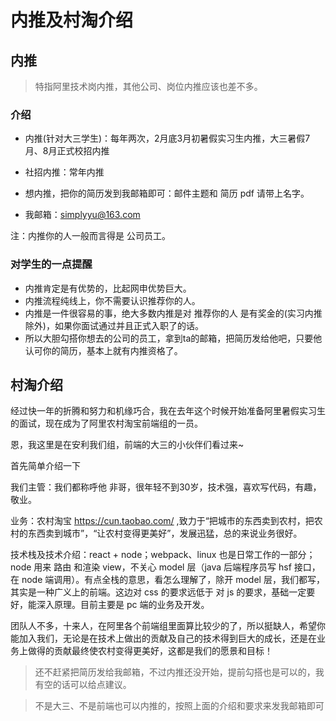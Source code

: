 # 内推及村淘介绍

## 内推
> 特指阿里技术岗内推，其他公司、岗位内推应该也差不多。

### 介绍

- 内推(针对大三学生)：每年两次，2月底3月初暑假实习生内推，大三暑假7月、8月正式校招内推

- 社招内推：常年内推

- 想内推，把你的简历发到我邮箱即可：邮件主题和 简历 pdf 请带上名字。

- 我邮箱：simplyyu@163.com

注：内推你的人一般而言得是 公司员工。

### 对学生的一点提醒
- 内推肯定是有优势的，比起网申优势巨大。
- 内推流程纯线上，你不需要认识推荐你的人。
- 内推是一件很容易的事，绝大多数内推是对 推荐你的人 是有奖金的(实习内推除外)，如果你面试通过并且正式入职了的话。
- 所以大胆勾搭你想去的公司的员工，拿到ta的邮箱，把简历发给他吧，只要他认可你的简历，基本上就有内推资格了。



## 村淘介绍
经过快一年的折腾和努力和机缘巧合，我在去年这个时候开始准备阿里暑假实习生的面试，现在成为了阿里农村淘宝前端组的一员。

恩，我这里是在安利我们组，前端的大三的小伙伴们看过来~

首先简单介绍一下

我们主管：我们都称呼他 非哥，很年轻不到30岁，技术强，喜欢写代码，有趣，敬业。

业务：农村淘宝 https://cun.taobao.com/ ,致力于“把城市的东西卖到农村，把农村的东西卖到城市”，“让农村变得更美好”，发展迅猛，总的来说业务很好。

技术栈及技术介绍：react + node；webpack、linux 也是日常工作的一部分；node 用来 路由 和渲染 view，不关心 model 层（java 后端程序员写 hsf 接口，在 node 端调用）。有点全栈的意思，看怎么理解了，除开 model 层，我们都写，其实是一种广义上的前端。这边对 css 的要求远低于 对 js 的要求，基础一定要好，能深入原理。目前主要是 pc 端的业务及开发。

团队人不多，十来人，在阿里各个前端组里面算比较少的了，所以挺缺人，希望你能加入我们，无论是在技术上做出的贡献及自己的技术得到巨大的成长，还是在业务上做得的贡献最终使农村变得更美好，这都是我们的愿景和目标！

> 还不赶紧把简历发给我邮箱，不过内推还没开始，提前勾搭也是可以的，我有空的话可以给点建议。


> 不是大三、不是前端也可以内推的，按照上面的介绍和要求来发我邮箱即可
